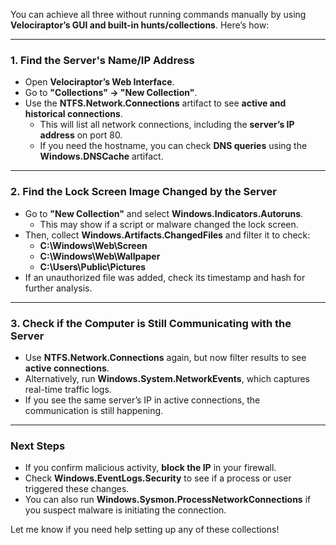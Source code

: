 You can achieve all three without running commands manually by using **Velociraptor’s GUI and built-in hunts/collections**. Here’s how:

---

### **1. Find the Server's Name/IP Address**  
- Open **Velociraptor’s Web Interface**.  
- Go to **"Collections" → "New Collection"**.  
- Use the **NTFS.Network.Connections** artifact to see **active and historical connections**.  
  - This will list all network connections, including the **server’s IP address** on port 80.  
  - If you need the hostname, you can check **DNS queries** using the **Windows.DNSCache** artifact.  

---

### **2. Find the Lock Screen Image Changed by the Server**  
- Go to **"New Collection"** and select **Windows.Indicators.Autoruns**.  
  - This may show if a script or malware changed the lock screen.  
- Then, collect **Windows.Artifacts.ChangedFiles** and filter it to check:  
  - **C:\Windows\Web\Screen**  
  - **C:\Windows\Web\Wallpaper**  
  - **C:\Users\Public\Pictures**  
- If an unauthorized file was added, check its timestamp and hash for further analysis.  

---

### **3. Check if the Computer is Still Communicating with the Server**  
- Use **NTFS.Network.Connections** again, but now filter results to see **active connections**.  
- Alternatively, run **Windows.System.NetworkEvents**, which captures real-time traffic logs.  
- If you see the same server’s IP in active connections, the communication is still happening.  

---

### **Next Steps**  
- If you confirm malicious activity, **block the IP** in your firewall.  
- Check **Windows.EventLogs.Security** to see if a process or user triggered these changes.  
- You can also run **Windows.Sysmon.ProcessNetworkConnections** if you suspect malware is initiating the connection.  

Let me know if you need help setting up any of these collections!
